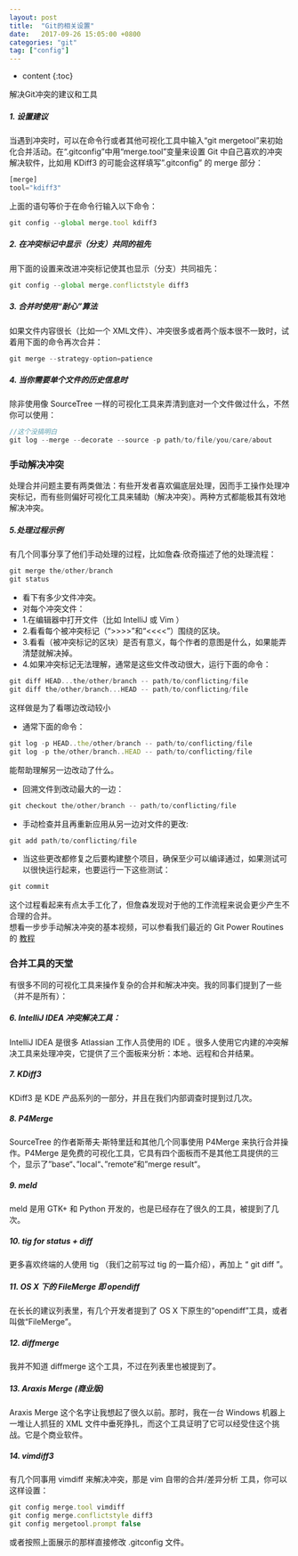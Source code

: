 ```yaml
---
layout: post
title:  "Git的相关设置"
date:   2017-09-26 15:05:00 +0800
categories: "git"
tag: ["config"]
---
```



* content
{:toc}

解决Git冲突的建议和工具

##### 1. 设置建议  
当遇到冲突时，可以在命令行或者其他可视化工具中输入“git mergetool”来初始化合并活动。在“.gitconfig”中用“merge.tool”变量来设置 Git 中自己喜欢的冲突解决软件，比如用 KDiff3 的可能会这样填写”.gitconfig” 的 merge 部分：
```js
[merge]
tool="kdiff3"
```
上面的语句等价于在命令行输入以下命令：
```js
git config --global merge.tool kdiff3
```

##### 2. 在冲突标记中显示（分支）共同的祖先
用下面的设置来改进冲突标记使其也显示（分支）共同祖先：
```js
git config --global merge.conflictstyle diff3
```

##### 3. 合并时使用“耐心”算法  
如果文件内容很长（比如一个 XML文件）、冲突很多或者两个版本很不一致时，试着用下面的命令再次合并：
```js
git merge --strategy-option=patience
```

##### 4. 当你需要单个文件的历史信息时
除非使用像 SourceTree 一样的可视化工具来弄清到底对一个文件做过什么，不然你可以使用：
```js
//这个没搞明白
git log --merge --decorate --source -p path/to/file/you/care/about
```


### 手动解决冲突

处理合并问题主要有两类做法：有些开发者喜欢偏底层处理，因而手工操作处理冲突标记，而有些则偏好可视化工具来辅助（解决冲突）。两种方式都能极其有效地解决冲突。

##### 5.处理过程示例
有几个同事分享了他们手动处理的过程，比如詹森·欣奇描述了他的处理流程：
```js
git merge the/other/branch
git status
```

- 看下有多少文件冲突。
- 对每个冲突文件：
- 1.在编辑器中打开文件（比如 IntelliJ 或 Vim ）
- 2.看看每个被冲突标记（“>>>>”和“<<<<”）围绕的区块。
- 3.看看（被冲突标记的区块）是否有意义，每个作者的意图是什么，如果能弄清楚就解决掉。
- 4.如果冲突标记无法理解，通常是这些文件改动很大，运行下面的命令：
```js
git diff HEAD...the/other/branch -- path/to/conflicting/file
git diff the/other/branch...HEAD -- path/to/conflicting/file
```
这样做是为了看哪边改动较小
- 通常下面的命令：
```js
git log -p HEAD..the/other/branch -- path/to/conflicting/file
git log -p the/other/branch..HEAD -- path/to/conflicting/file
```
能帮助理解另一边改动了什么。
- 回溯文件到改动最大的一边：
```js
git checkout the/other/branch -- path/to/conflicting/file
```
- 手动检查并且再重新应用从另一边对文件的更改:
```js
git add path/to/conflicting/file
```
- 当这些更改都修复之后要构建整个项目，确保至少可以编译通过，如果测试可以很快运行起来，也要运行一下这些测试：
```js
git commit
```
这个过程看起来有点太手工化了，但詹森发现对于他的工作流程来说会更少产生不合理的合并。    
想看一步步手动解决冲突的基本视频，可以参看我们最近的 Git Power Routines的
[教程](https://www.youtube.com/playlist?list=PLDshL1Z581YYxLsjYwM25HkIYrymXb7H_)


### 合并工具的天堂   
有很多不同的可视化工具来操作复杂的合并和解决冲突。我的同事们提到了一些（并不是所有）：

##### 6. IntelliJ IDEA 冲突解决工具：  
IntelliJ IDEA 是很多 Atlassian 工作人员使用的 IDE 。很多人使用它内建的冲突解决工具来处理冲突，它提供了三个面板来分析：本地、远程和合并结果。

##### 7. KDiff3
KDiff3 是 KDE 产品系列的一部分，并且在我们内部调查时提到过几次。

##### 8. P4Merge
SourceTree 的作者斯蒂夫·斯特里廷和其他几个同事使用 P4Merge 来执行合并操作。P4Merge 是免费的可视化工具，它具有四个面板而不是其他工具提供的三个，显示了”base“、”local“、”remote“和”merge result“。

##### 9. meld
meld 是用 GTK+ 和 Python 开发的，也是已经存在了很久的工具，被提到了几次。

##### 10. tig for status + diff
更多喜欢终端的人使用 tig （我们之前写过 tig 的一篇介绍），再加上 “ git diff ”。

##### 11. OS X 下的 FileMerge 即 opendiff
在长长的建议列表里，有几个开发者提到了 OS X 下原生的“opendiff”工具，或者叫做“FileMerge”。

##### 12. diffmerge
我并不知道 diffmerge 这个工具，不过在列表里也被提到了。

##### 13. Araxis Merge (商业版)
Araxis Merge 这个名字让我想起了很久以前。那时，我在一台 Windows 机器上一堆让人抓狂的 XML 文件中垂死挣扎，而这个工具证明了它可以经受住这个挑战。它是个商业软件。

##### 14. vimdiff3
有几个同事用 vimdiff 来解决冲突，那是 vim 自带的合并/差异分析 工具，你可以这样设置：      

```js
git config merge.tool vimdiff
git config merge.conflictstyle diff3
git config mergetool.prompt false
```

或者按照上面展示的那样直接修改 .gitconfig 文件。
